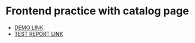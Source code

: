 # Frontend practice with catalog page

- [DEMO LINK](https://vadiimvooo.github.io/layout_catalog/)
- [TEST REPORT LINK](https://vadiimvooo.github.io/layout_catalog/report/html_report/)
